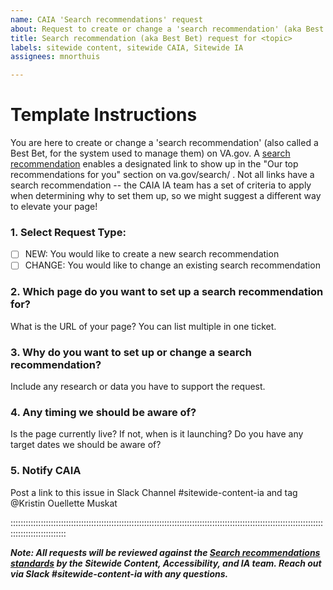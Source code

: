 ```yaml
---
name: CAIA 'Search recommendations' request
about: Request to create or change a 'search recommendation' (aka Best Bets) shown as results in the VA.gov search system
title: Search recommendation (aka Best Bet) request for <topic>
labels: sitewide content, sitewide CAIA, Sitewide IA
assignees: mnorthuis

---
```


# Template Instructions
You are here to create or change a 'search recommendation' (also called a Best Bet, for the system used to manage them) on VA.gov. A [search recommendation](https://github.com/department-of-veterans-affairs/va.gov-team/blob/master/products/information-architecture/standards/search-best-bets.md) enables a designated link to show up in the "Our top recommendations for you" section on va.gov/search/ . Not all links have a search recommendation -- the CAIA IA team has a set of criteria to apply when determining why to set them up, so we might suggest a different way to elevate your page! 

### 1. Select Request Type:

- [ ] NEW: You would like to create a new search recommendation
- [ ] CHANGE: You would like to change an existing search recommendation

### 2. Which page do you want to set up a search recommendation for?
What is the URL of your page? You can list multiple in one ticket.


### 3. Why do you want to set up or change a search recommendation?
Include any research or data you have to support the request. 


### 4. Any timing we should be aware of?
 Is the page currently live? If not, when is it launching? Do you have any target dates we should be aware of?

### 5. Notify CAIA
Post a link to this issue in Slack Channel #sitewide-content-ia and tag @Kristin Ouellette Muskat



 

::::::::::::::::::::::::::::::::::::::::::::::::::::::::::::::::::::::::::::::::::::::::::::::::::::::::::::::::::::::::::::::::::::::::::::::::::

***Note: All requests will be reviewed against the [Search recommendations standards](https://github.com/department-of-veterans-affairs/va.gov-team/blob/master/products/information-architecture/standards/search-best-bets.md) by the Sitewide Content, Accessibility, and IA team. Reach out via Slack #sitewide-content-ia with any questions.***
